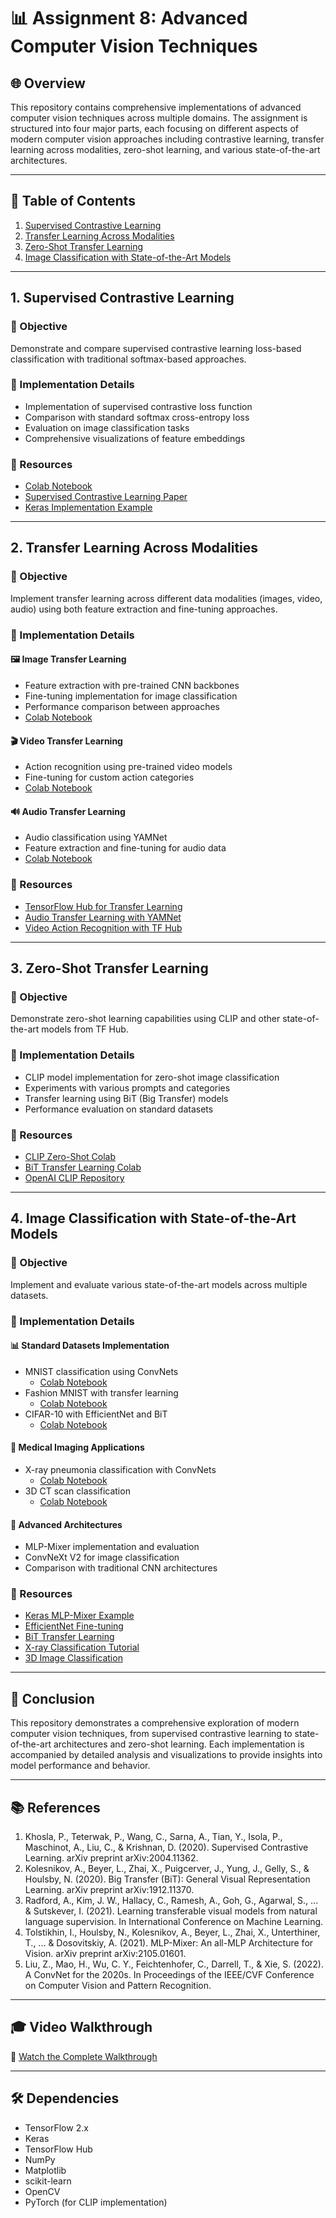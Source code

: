 # 📊 Assignment 8: Advanced Computer Vision Techniques

## 🌐 Overview

This repository contains comprehensive implementations of advanced computer vision techniques across multiple domains. The assignment is structured into four major parts, each focusing on different aspects of modern computer vision approaches including contrastive learning, transfer learning across modalities, zero-shot learning, and various state-of-the-art architectures.

---

## 📑 Table of Contents

1. [Supervised Contrastive Learning](#1-supervised-contrastive-learning)
2. [Transfer Learning Across Modalities](#2-transfer-learning-across-modalities)
3. [Zero-Shot Transfer Learning](#3-zero-shot-transfer-learning)
4. [Image Classification with State-of-the-Art Models](#4-image-classification-with-state-of-the-art-models)

---

## 1. Supervised Contrastive Learning

### 🎯 Objective
Demonstrate and compare supervised contrastive learning loss-based classification with traditional softmax-based approaches.

### 📝 Implementation Details
- Implementation of supervised contrastive loss function
- Comparison with standard softmax cross-entropy loss
- Evaluation on image classification tasks
- Comprehensive visualizations of feature embeddings

### 🔗 Resources
- [Colab Notebook](https://colab.research.google.com/drive/YOUR_NOTEBOOK_LINK)
- [Supervised Contrastive Learning Paper](https://arxiv.org/abs/2004.11362)
- [Keras Implementation Example](https://keras.io/examples/vision/supervised-contrastive-learning)

---

## 2. Transfer Learning Across Modalities

### 🎯 Objective
Implement transfer learning across different data modalities (images, video, audio) using both feature extraction and fine-tuning approaches.

### 📝 Implementation Details

#### 🖼️ Image Transfer Learning
- Feature extraction with pre-trained CNN backbones
- Fine-tuning implementation for image classification
- Performance comparison between approaches
- [Colab Notebook](https://colab.research.google.com/drive/YOUR_IMAGE_NOTEBOOK_LINK)

#### 🎬 Video Transfer Learning
- Action recognition using pre-trained video models
- Fine-tuning for custom action categories
- [Colab Notebook](https://colab.research.google.com/drive/YOUR_VIDEO_NOTEBOOK_LINK)

#### 🔊 Audio Transfer Learning
- Audio classification using YAMNet
- Feature extraction and fine-tuning for audio data
- [Colab Notebook](https://colab.research.google.com/drive/YOUR_AUDIO_NOTEBOOK_LINK)

### 🔗 Resources
- [TensorFlow Hub for Transfer Learning](https://www.tensorflow.org/hub)
- [Audio Transfer Learning with YAMNet](https://blog.tensorflow.org/2021/03/transfer-learning-for-audio-data-with-yamnet.html)
- [Video Action Recognition with TF Hub](https://www.tensorflow.org/hub/tutorials/action_recognition_with_tf_hub)

---

## 3. Zero-Shot Transfer Learning

### 🎯 Objective
Demonstrate zero-shot learning capabilities using CLIP and other state-of-the-art models from TF Hub.

### 📝 Implementation Details
- CLIP model implementation for zero-shot image classification
- Experiments with various prompts and categories
- Transfer learning using BiT (Big Transfer) models
- Performance evaluation on standard datasets

### 🔗 Resources
- [CLIP Zero-Shot Colab](https://colab.research.google.com/drive/YOUR_CLIP_NOTEBOOK_LINK)
- [BiT Transfer Learning Colab](https://colab.research.google.com/drive/YOUR_BIT_NOTEBOOK_LINK)
- [OpenAI CLIP Repository](https://github.com/openai/CLIP)

---

## 4. Image Classification with State-of-the-Art Models

### 🎯 Objective
Implement and evaluate various state-of-the-art models across multiple datasets.

### 📝 Implementation Details

#### 📊 Standard Datasets Implementation
- MNIST classification using ConvNets
  - [Colab Notebook](https://colab.research.google.com/drive/YOUR_MNIST_NOTEBOOK_LINK)
- Fashion MNIST with transfer learning
  - [Colab Notebook](https://colab.research.google.com/drive/YOUR_FASHION_MNIST_NOTEBOOK_LINK)
- CIFAR-10 with EfficientNet and BiT
  - [Colab Notebook](https://colab.research.google.com/drive/YOUR_CIFAR10_NOTEBOOK_LINK)

#### 🏥 Medical Imaging Applications
- X-ray pneumonia classification with ConvNets
  - [Colab Notebook](https://colab.research.google.com/drive/YOUR_XRAY_NOTEBOOK_LINK)
- 3D CT scan classification
  - [Colab Notebook](https://colab.research.google.com/drive/YOUR_CT_SCAN_NOTEBOOK_LINK)

#### 🧠 Advanced Architectures
- MLP-Mixer implementation and evaluation
- ConvNeXt V2 for image classification
- Comparison with traditional CNN architectures

### 🔗 Resources
- [Keras MLP-Mixer Example](https://keras.io/examples/vision/mlp_image_classification)
- [EfficientNet Fine-tuning](https://keras.io/examples/vision/image_classification_efficientnet_fine_tuning)
- [BiT Transfer Learning](https://keras.io/examples/vision/bit)
- [X-ray Classification Tutorial](https://keras.io/examples/vision/xray_classification_with_tpus)
- [3D Image Classification](https://keras.io/examples/vision/3D_image_classification)

---

## 📝 Conclusion

This repository demonstrates a comprehensive exploration of modern computer vision techniques, from supervised contrastive learning to state-of-the-art architectures and zero-shot learning. Each implementation is accompanied by detailed analysis and visualizations to provide insights into model performance and behavior.

---

## 📚 References

1. Khosla, P., Teterwak, P., Wang, C., Sarna, A., Tian, Y., Isola, P., Maschinot, A., Liu, C., & Krishnan, D. (2020). Supervised Contrastive Learning. arXiv preprint arXiv:2004.11362.
2. Kolesnikov, A., Beyer, L., Zhai, X., Puigcerver, J., Yung, J., Gelly, S., & Houlsby, N. (2020). Big Transfer (BiT): General Visual Representation Learning. arXiv preprint arXiv:1912.11370.
3. Radford, A., Kim, J. W., Hallacy, C., Ramesh, A., Goh, G., Agarwal, S., ... & Sutskever, I. (2021). Learning transferable visual models from natural language supervision. In International Conference on Machine Learning.
4. Tolstikhin, I., Houlsby, N., Kolesnikov, A., Beyer, L., Zhai, X., Unterthiner, T., ... & Dosovitskiy, A. (2021). MLP-Mixer: An all-MLP Architecture for Vision. arXiv preprint arXiv:2105.01601.
5. Liu, Z., Mao, H., Wu, C. Y., Feichtenhofer, C., Darrell, T., & Xie, S. (2022). A ConvNet for the 2020s. In Proceedings of the IEEE/CVF Conference on Computer Vision and Pattern Recognition.

---

## 🎓 Video Walkthrough

🎥 [Watch the Complete Walkthrough](https://youtu.be/YOUR_YOUTUBE_LINK)

---

## 🛠️ Dependencies

- TensorFlow 2.x
- Keras
- TensorFlow Hub
- NumPy
- Matplotlib
- scikit-learn
- OpenCV
- PyTorch (for CLIP implementation)